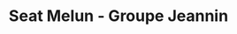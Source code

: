 ---
title: "Seat Melun - Groupe Jeannin"
url: /vert-saint-denis/seat-melun-groupe-jeannin/
shop: Autohaus
---